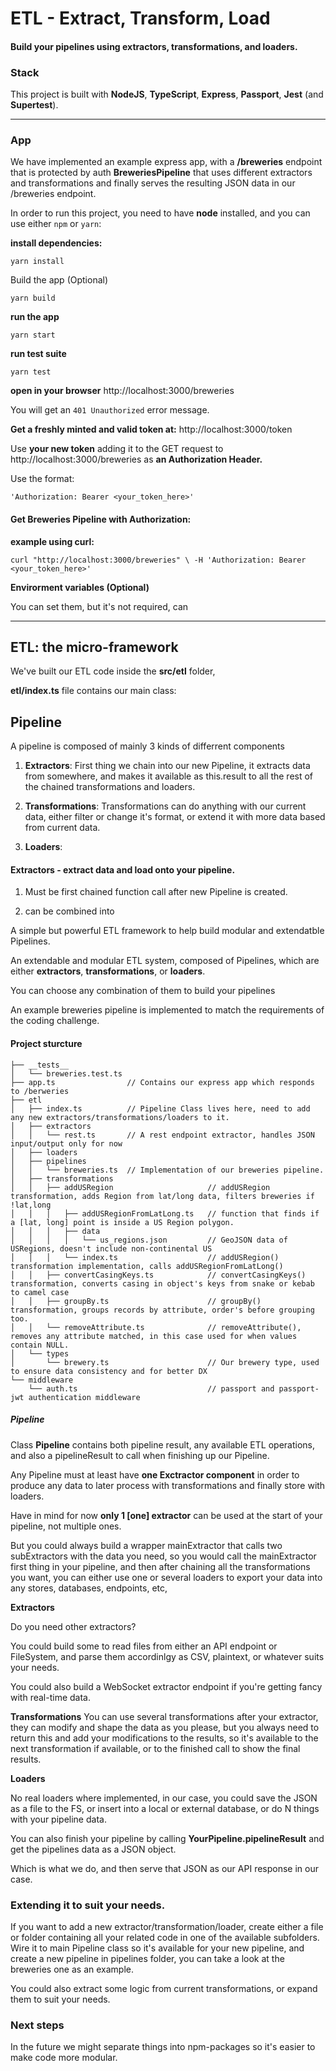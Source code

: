 # ETL - Extract, Transform, Load

#### Build your pipelines using extractors, transformations, and loaders.

### Stack

This project is built with **NodeJS**, **TypeScript**, **Express**, **Passport**, **Jest** (and **Supertest**).

---

### App

We have implemented an example express app, with a **/breweries** endpoint that is protected by auth **BreweriesPipeline** that uses different extractors and transformations and finally serves the resulting JSON data in our /breweries endpoint.

In order to run this project, you need to have **node** installed, and you can use either `npm` or `yarn`:

**install dependencies:**

`yarn install`

Build the app (Optional)

`yarn build`

**run the app**

`yarn start`

**run test suite**

`yarn test`

**open in your browser** http://localhost:3000/breweries

You will get an `401 Unauthorized` error message.

**Get a freshly minted and valid token at:** http://localhost:3000/token

Use **your new token** adding it to the GET request to http://localhost:3000/breweries as **an Authorization Header.**

Use the format:

`'Authorization: Bearer <your_token_here>'`

#### Get Breweries Pipeline with Authorization:

**example using curl:**

`curl "http://localhost:3000/breweries" \
 -H 'Authorization: Bearer <your_token_here>'`

**Envirorment variables (Optional)**

You can set them, but it's not required, can

---

## ETL: the **micro-framework**

We've built our ETL code inside the **src/etl** folder,

**etl/index.ts** file contains our main class:

## Pipeline

A pipeline is composed of mainly 3 kinds of differrent components

1. **Extractors**: First thing we chain into our new Pipeline, it extracts data from somewhere, and makes it available as this.result to all the rest of the chained transformations and loaders.
  
2. **Transformations**: Transformations can do anything with our current data, either filter or change it's format, or extend it with more data based from current data.
  
3. **Loaders**:
  

####

#### Extractors - extract data and load onto your pipeline.

1. Must be first chained function call after new Pipeline is created.
  
2. can be combined into
  

A simple but powerful ETL framework to help build modular and extendatble Pipelines.

An extendable and modular ETL system, composed of Pipelines, which are either **extractors**, **transformations**, or **loaders**.

You can choose any combination of them to build your pipelines

An example breweries pipeline is implemented to match the requirements of the coding challenge.

#### Project sturcture

```
├── __tests__
│   └── breweries.test.ts
├── app.ts                // Contains our express app which responds to /berweries
├── etl
│   ├── index.ts          // Pipeline Class lives here, need to add any new extractors/transformations/loaders to it.
│   ├── extractors
│   │   └── rest.ts       // A rest endpoint extractor, handles JSON input/output only for now
│   ├── loaders
│   ├── pipelines
│   │   └── breweries.ts  // Implementation of our breweries pipeline.
│   ├── transformations
│   │   ├── addUSRegion                     // addUSRegion transformation, adds Region from lat/long data, filters breweries if !lat,long
│   │   │   ├── addUSRegionFromLatLong.ts   // function that finds if a [lat, long] point is inside a US Region polygon.
│   │   │   ├── data
│   │   │   │   └── us_regions.json         // GeoJSON data of USRegions, doesn't include non-continental US
│   │   │   └── index.ts                    // addUSRegion() transformation implementation, calls addUSRegionFromLatLong()
│   │   ├── convertCasingKeys.ts            // convertCasingKeys() transformation, converts casing in object's keys from snake or kebab to camel case
│   │   ├── groupBy.ts                      // groupBy() transformation, groups records by attribute, order's before grouping too.
│   │   └── removeAttribute.ts              // removeAttribute(), removes any attribute matched, in this case used for when values contain NULL.
│   └── types
│       └── brewery.ts                      // Our brewery type, used to ensure data consistency and for better DX
└── middleware
    └── auth.ts                             // passport and passport-jwt authentication middleware
```

##### Pipeline

Class **Pipeline** contains both pipeline result, any available ETL operations, and also a pipelineResult to call when finishing up our Pipeline.

Any Pipeline must at least have **one Exctractor component** in order to produce any data to later process with transformations and finally store with loaders.

Have in mind for now **only 1 [one] extractor** can be used at the start of your pipeline, not multiple ones.

But you could always build a wrapper mainExtractor that calls two subExtractors with the data you need, so you would call the mainExtractor first thing in your pipeline, and then after chaining all the transformations you want, you can either use one or several loaders to export your data into any stores, databases, endpoints, etc,


**Extractors**

Do you need other extractors?

You could build some to read files from either an API endpoint or FileSystem, and parse them accordinlgy as CSV, plaintext, or whatever suits your needs.

You could also build a WebSocket extractor endpoint if you're getting fancy with real-time data.

**Transformations**
You can use several transformations after your extractor,
they can modify and shape the data as you please,
but you always need to return this and add your modifications to the results,
so it's available to the next transformation if available,
or to the finished call to show the final results.

**Loaders**

No real loaders where implemented, in our case, you could save the JSON as a file to the FS, or insert into a local or external database, or do N things with your pipeline data.

You can also finish your pipeline by calling **YourPipeline.pipelineResult** and get the pipelines data as a JSON object.

Which is what we do, and then serve that JSON as our API response in our case.


### Extending it to suit your needs.
If you want to add a new extractor/transformation/loader,
create either a file or folder containing all
 your related code in one of the available subfolders.
Wire it to main Pipeline class so it's available for your new pipeline,
and create a new pipeline in pipelines folder,
you can take a look at the breweries one as an example.

You could also extract some logic from current transformations,
 or expand them to suit your needs.

### Next steps
 In the future we might separate things into npm-packages so it's easier to make code more modular.